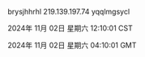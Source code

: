 brysjhhrhl 219.139.197.74 yqqlmgsycl

2024年 11月 02日 星期六 12:10:01 CST

2024年 11月 02日 星期六 04:10:01 GMT
